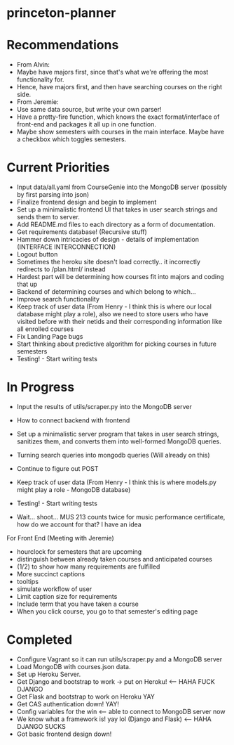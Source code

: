 # princeton-planner

Recommendations
====================
- From Alvin:
- Maybe have majors first, since that's what we're offering the most functionality for.
- Hence, have majors first, and then have searching courses on the right side.
- From Jeremie:
- Use same data source, but write your own parser!
- Have a pretty-fire function, which knows the exact format/interface of front-end and packages it all up in one function.
- Maybe show semesters with courses in the main interface. Maybe have a checkbox which toggles semesters.

Current Priorities
===================
- Input data/all.yaml from CourseGenie into the MongoDB server (possibly by first parsing into json)
- Finalize frontend design and begin to implement
- Set up a minimalistic frontend UI that takes in user search strings and sends them to server.
- Add README.md files to each directory as a form of documentation.
- Get requirements database! (Recursive stuff)
- Hammer down intricacies of design - details of implementation (INTERFACE INTERCONNECTION)
- Logout button
- Sometimes the heroku site doesn't load correctly.. it incorrectly redirects to /plan.html/ instead
- Hardest part will be determining how courses fit into majors and coding that up
- Backend of determining courses and which belong to which...
- Improve search functionality
- Keep track of user data (From Henry - I think this is where our local database might play a role), also we need to store users who have visited before with their netids and their corresponding information like all enrolled courses
- Fix Landing Page bugs
- Start thinking about predictive algorithm for picking courses in future semesters
- Testing! - Start writing tests

In Progress
====================
- Input the results of utils/scraper.py into the MongoDB server
- How to connect backend with frontend
- Set up a minimalistic server program that takes in user search strings, sanitizes them, and converts them into well-formed MongoDB queries.
- Turning search queries into mongodb queries (Will already on this)
- Continue to figure out POST
- Keep track of user data (From Henry - I think this is where models.py might play a role - MongoDB database)
- Testing! - Start writing tests

- Wait... shoot... MUS 213 counts twice for music performance certificate, how do we account for that? I have an idea

For Front End (Meeting with Jeremie)
- hourclock for semesters that are upcoming
- distinguish between already taken courses and anticipated courses
- (1/2) to show how many requirements are fulfilled
- More succinct captions
- tooltips
- simulate workflow of user
- Limit caption size for requirements
- Include term that you have taken a course
- When you click course, you go to that semester's editing page

Completed
====================
- Configure Vagrant so it can run utils/scraper.py and a MongoDB server
- Load MongoDB with courses.json data.
- Set up Heroku Server.
- Get Django and bootstrap to work -> put on Heroku! <-- HAHA FUCK DJANGO
- Get Flask and bootstrap to work on Heroku YAY
- Get CAS authentication down! YAY!
- Config variables for the win <-- able to connect to MongoDB server now
- We know what a framework is! yay lol (Django and Flask) <-- HAHA DJANGO SUCKS
- Got basic frontend design down!
